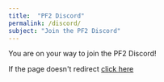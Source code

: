 ```yaml
---
title:  "PF2 Discord"
permalink: /discord/
subject: "Join the PF2 Discord"
---
```


You are on your way to join the PF2 Discord!

If the page doesn't redirect [click here](https://discord.gg/ra68rM5nuE)

<html>
  <head>
  <title>PF2 Discord - Pre-Fortress 2</title>
	<meta name="description" content="Join the PF2 Discord"><meta property="og:image" content="https://wiki.teamfortress.com/w/images/5/54/Tf2_trailer03.png">
	<meta name="twitter:card" content="summary_large_image"><meta name="theme-color" content="#b73739">
	<link rel="icon" href="https://prefortress.com/favicon.ico">
    <meta http-equiv="refresh" content="1; url='https://discord.gg/ra68rM5nuE'" />
  </head>
</html>